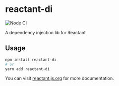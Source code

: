 # reactant-di

![Node CI](https://github.com/unadlib/reactant/workflows/Node%20CI/badge.svg)

A dependency injection lib for Reactant

## Usage

```bash
npm install reactant-di
# or
yarn add reactant-di
```

You can visit [reactant.js.org](https://reactant.js.org/) for more documentation.
